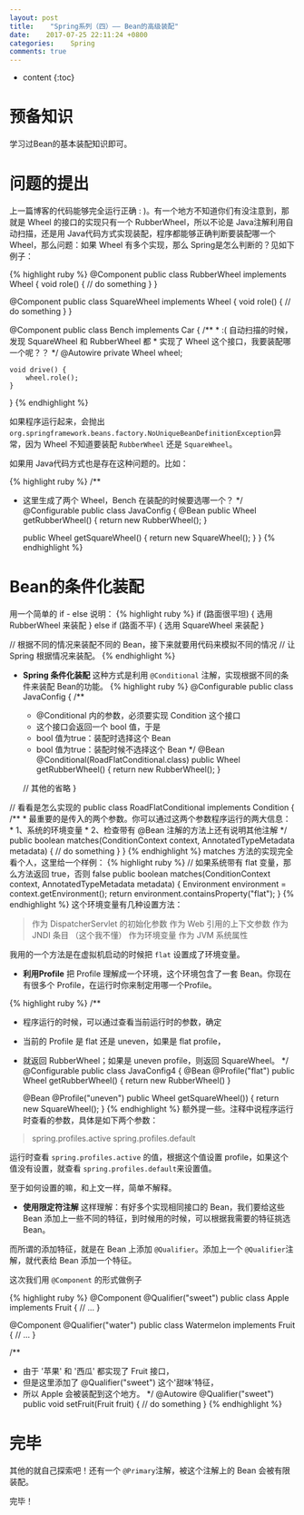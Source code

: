 ```yaml
---
layout: post
title:    "Spring系列（四）—— Bean的高级装配"
date:    2017-07-25 22:11:24 +0800
categories:    Spring
comments: true
---
```


* content
{:toc}

预备知识
==
学习过Bean的基本装配知识即可。

问题的提出
==

上一篇博客的代码能够完全运行正确 : )。有一个地方不知道你们有没注意到，那就是 Wheel 的接口的实现只有一个 RubberWheel，所以不论是 Java注解利用自动扫描，还是用 Java代码方式实现装配，程序都能够正确判断要装配哪一个 Wheel，那么问题：如果 Wheel 有多个实现，那么 Spring是怎么判断的？见如下例子：

{% highlight ruby %}
@Component
public class RubberWheel implements Wheel {
	void role() {
		// do something 
	}
}

@Component
public class SquareWheel implements Wheel {
	void role() {
		// do something 
	}
}

@Component
public class Bench implements Car {
    /**
    * :( 自动扫描的时候，发现 SquareWheel 和 RubberWheel 都
    * 实现了 Wheel 这个接口，我要装配哪一个呢？？
    */
    @Autowire
	private Wheel wheel;

	void drive() {
		wheel.role();
	}
}
{% endhighlight %}

如果程序运行起来，会抛出`org.springframework.beans.factory.NoUniqueBeanDefinitionException`异常，因为 Wheel 不知道要装配 `RubberWheel` 还是 `SquareWheel`。

如果用 Java代码方式也是存在这种问题的。比如：

{% highlight ruby %}
/**
* 这里生成了两个 Wheel，Bench 在装配的时候要选哪一个？
*/
@Configurable
public class JavaConfig {
    @Bean
    public Wheel getRubberWheel() {
        return new RubberWheel();
    }

    public Wheel getSquareWheel() {
		return new SquareWheel();
    }
}
{% endhighlight %}

Bean的条件化装配
==

用一个简单的 if - else 说明：
{% highlight ruby %}
if (路面很平坦) {
    选用 RubberWheel 来装配
} else if (路面不平) {
    选用 SquareWheel 来装配
}

// 根据不同的情况来装配不同的 Bean，接下来就要用代码来模拟不同的情况
// 让 Spring 根据情况来装配。
{% endhighlight %}

* **Spring 条件化装配**
这种方式是利用 `@Conditional` 注解，实现根据不同的条件来装配 Bean的功能。
{% highlight ruby %}
@Configurable
public class JavaConfig {
    /**
    * @Conditional 内的参数，必须要实现 Condition 这个接口
    * 这个接口会返回一个 bool 值，于是
    * bool 值为true：装配时选择这个 Bean
    * bool 值为true：装配时候不选择这个 Bean
    */
    @Bean
    @Conditional(RoadFlatConditional.class)
    public Wheel getRubberWheel() {
        return new RubberWheel();
    }

    // 其他的省略
}

// 看看是怎么实现的
public class RoadFlatConditional implements Condition {
    /**
    * 最重要的是传入的两个参数。你可以通过这两个参数程序运行的两大信息：
    * 1、系统的环境变量
    * 2、检查带有 @Bean 注解的方法上还有说明其他注解
    */
	public boolean matches(ConditionContext context, AnnotatedTypeMetadata metadata) {
        // do something
    }
}
{% endhighlight %}
matches 方法的实现完全看个人，这里给一个样例：
{% highlight ruby %}
// 如果系统带有 flat 变量，那么方法返回 true，否则 false
public boolean matches(ConditionContext context, AnnotatedTypeMetadata metadata) {
	Environment environment = context.getEnvironment();
    return environment.containsProperty("flat");
}
{% endhighlight %}
这个环境变量有几种设置方法：

> 作为 DispatcherServlet 的初始化参数
> 作为 Web 引用的上下文参数
> 作为 JNDI 条目 （这个我不懂）
> 作为环境变量
> 作为 JVM 系统属性

我用的一个方法是在虚拟机启动的时候把 `flat` 设置成了环境变量。

* **利用Profile**
把 Profile 理解成一个环境，这个环境包含了一套 Bean。你现在有很多个 Profile，在运行时你来制定用哪一个Profile。

{% highlight ruby %}
/**
* 程序运行的时候，可以通过查看当前运行时的参数，确定
* 当前的 Profile 是 flat 还是 uneven，如果是 flat profile，
* 就返回 RubberWheel；如果是 uneven profile，则返回 SquareWheel。
*/
@Configurable
public class JavaConfig4 {
    @Bean
    @Profile("flat")
    public Wheel getRubberWheel() {
        return new RubberWheel()
    }

    @Bean
    @Profile("uneven")
    public Wheel getSquareWheel()) {
        return new SquareWheel();
    }
{% endhighlight %}
额外提一些。注释中说程序运行时查看的参数，具体是如下两个参数：

> spring.profiles.active 
> spring.profiles.default

运行时查看 `spring.profiles.active` 的值，根据这个值设置 profile，如果这个值没有设置，就查看 `spring.profiles.default`来设置值。

至于如何设置的嘛，和上文一样，简单不解释。

* **使用限定符注解**
这样理解：有好多个实现相同接口的 Bean，我们要给这些 Bean 添加上一些不同的特征，到时候用的时候，可以根据我需要的特征挑选 Bean。

而所谓的添加特征，就是在 Bean 上添加 `@Qualifier`。添加上一个 `@Qualifier`注解，就代表给 Bean 添加一个特征。

这次我们用 `@Component` 的形式做例子

{% highlight ruby %}
@Component
@Qualifier("sweet")
public class Apple implements Fruit { // ... }

@Component
@Qualifier("water")
public class Watermelon implements Fruit { // ... }

/**
* 由于 '苹果' 和 '西瓜' 都实现了 Fruit 接口，
* 但是这里添加了 @Qualifier("sweet") 这个'甜味'特征，
* 所以 Apple 会被装配到这个地方。
*/
@Autowire
@Qualifier("sweet")
public void setFruit(Fruit fruit) {
	// do something
}
{% endhighlight %}

完毕
==
其他的就自己探索吧！还有一个 `@Primary`注解，被这个注解上的 Bean 会被有限装配。

完毕！






